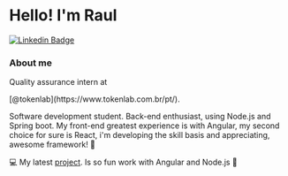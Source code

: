 # Hello! I'm Raul
[![Linkedin Badge](https://img.shields.io/badge/-LinkedIn-blue?style=flat-square&logo=Linkedin&logoColor=white&link=https://www.linkedin.com/in/raul-paes/)](https://www.linkedin.com/in/raul-paes/)

### About me
<p> Quality assurance intern at</p> [@tokenlab](https://www.tokenlab.com.br/pt/). 
<p>Software development student. Back-end enthusiast, using Node.js and Spring boot. My front-end greatest experience is with Angular, my second choice for sure is React, i'm developing the skill basis and appreciating, awesome framework! 🤘 <p>

💻 My latest [project](https://calendar-frontend-7fvgjsxjz-rpjansma.vercel.app/#/). Is so fun work with Angular and Node.js 🥰
